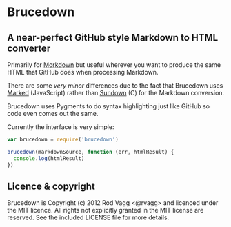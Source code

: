 # Brucedown

A near-perfect GitHub style Markdown to HTML converter
------------------------------------------------------

Primarily for [Morkdown](https://github.com/rvagg/morkdown) but useful wherever you want to produce the same HTML that GitHub does when processing Markdown.

There are some *very minor* differences due to the fact that Brucedown uses [Marked](https://github.com/chjj/marked) (JavaScript) rather than [Sundown](https://github.com/vmg/sundown) (C) for the Markdown conversion.

Brucedown uses Pygments to do syntax highlighting just like GitHub so code even comes out the same.

Currently the interface is very simple:

```js
var brucedown = require('brucedown')

brucedown(markdownSource, function (err, htmlResult) {
  console.log(htmlResult)
})
```

Licence & copyright
-------------------

Brucedown is Copyright (c) 2012 Rod Vagg <@rvagg> and licenced under the MIT licence. All rights not explicitly granted in the MIT license are reserved. See the included LICENSE file for more details.